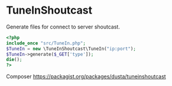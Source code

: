 # TuneInShoutcast

Generate files for connect to server shoutcast.

```php
<?php
include_once "src/TuneIn.php";
$TuneIn = new \TuneInShoutcast\TuneIn("ip:port");
$TuneIn->generate($_GET['type']);
die();
?>
```

Composer
https://packagist.org/packages/dusta/tuneinshoutcast